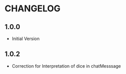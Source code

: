 # CHANGELOG

## 1.0.0
- Initial Version

## 1.0.2
- Correction for Interpretation of dice in chatMesssage
